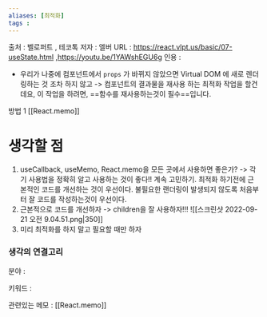 ```yaml
---
aliases: [최적화]
tags : 
---
```


출처 : 벨로퍼트 , 테코톡
저자 : 엘버
URL : https://react.vlpt.us/basic/07-useState.html ,https://youtu.be/1YAWshEGU6g
인용 : 

- 우리가 나중에 컴포넌트에서 `props` 가 바뀌지 않았으면 Virtual DOM 에 새로 렌더링하는 것 조차 하지 않고 ->  컴포넌트의 결과물을 재사용 하는 최적화 작업을 할건데요, 이 작업을 하려면, ==함수를 재사용하는것이 필수==입니다.

방법 1 [[React.memo]]


# 생각할 점 
1. useCallback, useMemo, React.memo을 모든 곳에서 사용하면 좋은가? 
-> 각기 사용법을 정확히 알고 사용하는 것이 좋다!! 계속 고민하기.  최적화 하기전에 근본적인 코드를 개선하는 것이 우선이다. 불필요한 랜더링이 발생되지 않도록 처음부터 잘 코드를 작성하는것이 우선이다. 
2. 근본적으로 코드를 개선하자 
-> children을 잘 사용하자!!!
![[스크린샷 2022-09-21 오전 9.04.51.png|350]]
3. 미리 최적화를 하지 말고 필요할 때만 하자 




### 생각의 연결고리
분야 :

키워드 :

관련있는 메모 : [[React.memo]]
